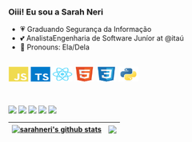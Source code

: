 ### Oiii! Eu sou a Sarah Neri

- 💗 Graduando Segurança da Informação
- 💕 AnalistaEngenharia de Software Juníor at @itaú
- 💞 Pronouns: Ela/Dela
  
<div style="display: inline_block"><br>
  <img align="center" alt="Rafa-Js" height="30" width="40" src="https://raw.githubusercontent.com/devicons/devicon/master/icons/javascript/javascript-plain.svg">
  <img align="center" alt="Rafa-Ts" height="30" width="40" src="https://raw.githubusercontent.com/devicons/devicon/master/icons/typescript/typescript-plain.svg">
  <img align="center" alt="Rafa-React" height="30" width="40" src="https://raw.githubusercontent.com/devicons/devicon/master/icons/react/react-original.svg">
  <img align="center" alt="Rafa-HTML" height="30" width="40" src="https://raw.githubusercontent.com/devicons/devicon/master/icons/html5/html5-original.svg">
  <img align="center" alt="Rafa-CSS" height="30" width="40" src="https://raw.githubusercontent.com/devicons/devicon/master/icons/css3/css3-original.svg">
  <img align="center" alt="Rafa-Python" height="30" width="40" src="https://raw.githubusercontent.com/devicons/devicon/master/icons/python/python-original.svg">
<br> <br> <br> 
                    
</div>
 
<div> 

  <a href="https://instagram.com/sarahhneri" target="_blank"><img src="https://img.shields.io/badge/-Instagram-%23E4405F?style=for-the-badge&logo=instagram&logoColor=white" target="_blank"></a>
 	<a href="https://www.twitch.tv/sarahneri" target="_blank"><img src="https://img.shields.io/badge/Twitch-9146FF?style=for-the-badge&logo=twitch&logoColor=white" target="_blank"></a>
 <a href="https://https://discord.com/channels/@me" target="_blank"><img src="https://img.shields.io/badge/Discord-7289DA?style=for-the-badge&logo=discord&logoColor=white" target="_blank"></a> 
  <a href = "mailto:sarahhneri73@gmail.com"><img src="https://img.shields.io/badge/-Gmail-%23333?style=for-the-badge&logo=gmail&logoColor=white" target="_blank"></a>
  <a href="https://https://www.linkedin.com/in/sarah-neri-7b9b65211/" target="_blank"><img src="https://img.shields.io/badge/-LinkedIn-%230077B5?style=for-the-badge&logo=linkedin&logoColor=white" target="_blank"></a> 

  
</div>


 <a href="https://github.com/sarahneri/github-readme-stats"><img align="center" src="https://github-readme-stats.vercel.app/api?username=sarahneri&show_icons=true&include_all_commits=true&theme=buefy&hide_border=true" alt="sarahneri's github stats" /></a> | <a href="https://github.com/sarahneri/github-readme-stats"><img align="center" src="https://github-readme-stats.vercel.app/api/top-langs/?username=sarahneri&layout=compact&theme=dark_border=true" /></a> |
| ------------- | ------------- |
